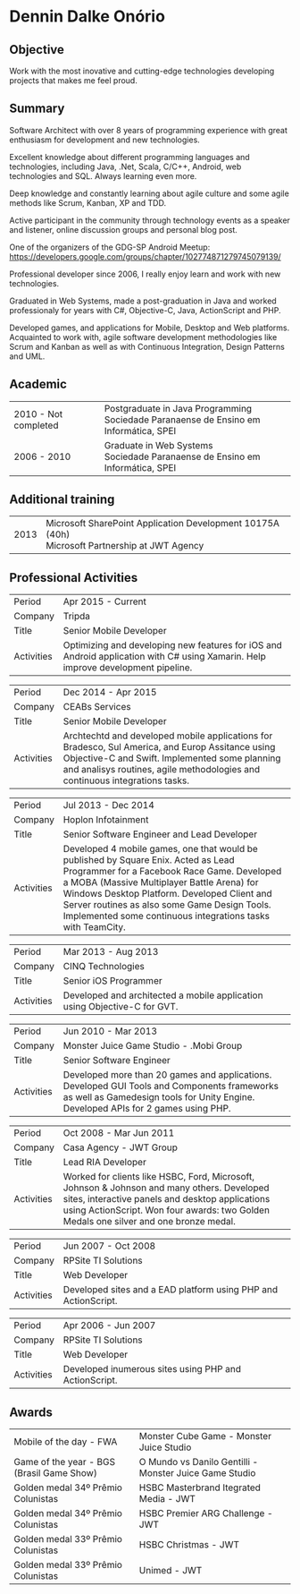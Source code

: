 # Dennin Dalke Onório

## Objective

Work with the most inovative and cutting-edge technologies developing projects that makes me feel proud.

## Summary

Software Architect with over 8 years of programming experience with great enthusiasm for development and new technologies.

Excellent knowledge about different programming languages ​​and technologies, including Java, .Net, Scala, C/C++, Android, web technologies and SQL. Always learning even more.

Deep knowledge and constantly learning about agile culture and some agile methods like Scrum, Kanban, XP and TDD.

Active participant in the community through technology events as a speaker and listener, online discussion groups and personal blog post.

One of the organizers of the GDG-SP Android Meetup: https://developers.google.com/groups/chapter/102774871279745079139/




Professional developer since 2006, I really enjoy learn and work with new technologies.

Graduated in Web Systems, made a post-graduation in Java and worked professionaly for years with C#, Objective-C, Java, ActionScript and PHP.

Developed games, and applications for Mobile, Desktop and Web platforms. Acquainted to work with, agile software development methodologies like Scrum and Kanban as well as with Continuous Integration, Design Patterns and UML.



## Academic

<table>
    <tr>
        <td> 2010 - Not completed </td>
        <td> 
            Postgraduate in Java Programming <br />
            Sociedade Paranaense de Ensino em Informática, SPEI <br />
        </td>
    </tr>
    <tr>
        <td> 2006 - 2010 </td>
        <td>
            Graduate in Web Systems <br />
            Sociedade Paranaense de Ensino em Informática, SPEI <br />
        </td>
    </tr>
</table>


## Additional training

<table>
    <tr>
        <td> 2013 </td>
        <td> 
            Microsoft SharePoint Application Development 10175A (40h) <br />
            Microsoft Partnership at JWT Agency
        </td>
    </tr>
</table>


## Professional Activities
<table>
    <tr><td>Period </td> <td> Apr 2015 - Current </td> </tr>
    <tr><td>Company </td> <td> Tripda </td> </tr>
    <tr><td>Title </td> <td> Senior Mobile Developer </td> </tr>
    <tr><td>Activities </td>
        <td>Optimizing and developing new features for iOS and Android application with C# using Xamarin. Help improve development pipeline.</td> </tr>
</table>

<table>
    <tr><td>Period </td> <td> Dec 2014 - Apr 2015 </td> </tr>
    <tr><td>Company </td> <td>CEABs Services</td> </tr>
    <tr><td>Title </td> <td> Senior Mobile Developer </td> </tr>
    <tr><td>Activities </td>
        <td> Archtechtd and developed mobile applications for Bradesco, Sul America, and Europ Assitance using Objective-C and Swift. Implemented some planning and analisys routines, agile methodologies and continuous integrations tasks.</td> </tr>
</table>

<table>
    <tr><td>Period </td> <td> Jul 2013 - Dec 2014 </td> </tr>
    <tr><td>Company </td> <td>Hoplon Infotainment</td> </tr>
    <tr><td>Title </td> <td> Senior Software Engineer and Lead Developer </td> </tr>
    <tr><td>Activities </td>
        <td>Developed 4 mobile games, one that would be published by Square Enix. Acted as Lead Programmer for a Facebook Race Game. Developed a MOBA (Massive Multiplayer Battle Arena) for Windows Desktop Platform. Developed Client and Server routines as also some Game Design Tools. Implemented some continuous integrations tasks with TeamCity.</td> </tr>
</table>

<table>
    <tr><td>Period </td> <td> Mar 2013 - Aug 2013 </td> </tr>
    <tr><td>Company </td> <td>CINQ Technologies</td> </tr>
    <tr><td>Title </td> <td> Senior iOS Programmer </td> </tr>
    <tr><td>Activities </td>
        <td>Developed and architected a mobile application using Objective-C for GVT.</td> </tr>
</table>

<table>
    <tr><td>Period </td> <td> Jun 2010 - Mar 2013 </td> </tr>
    <tr><td>Company </td> <td>Monster Juice Game Studio - .Mobi Group</td> </tr>
    <tr><td>Title </td> <td> Senior Software Engineer </td> </tr>
    <tr><td>Activities </td>
        <td>Developed more than 20 games and applications. Developed GUI Tools and Components frameworks as well as Gamedesign tools for Unity Engine. Developed APIs for 2 games using PHP.</td> </tr>
</table>

<table>
    <tr><td>Period </td> <td> Oct 2008 - Mar Jun 2011 </td> </tr>
    <tr><td>Company </td> <td>Casa Agency - JWT Group</td> </tr>
    <tr><td>Title </td> <td> Lead RIA Developer </td> </tr>
    <tr><td>Activities </td>
        <td>Worked for clients like HSBC, Ford, Microsoft, Johnson & Johnson and many others. Developed sites, interactive panels and desktop applications using ActionScript. Won four awards: two Golden Medals one silver and one bronze medal.</td></tr>
</table>

<table>
    <tr><td>Period </td> <td> Jun 2007 - Oct 2008 </td> </tr>
    <tr><td>Company </td> <td>RPSite TI Solutions</td> </tr>
    <tr><td>Title </td> <td> Web Developer </td> </tr>
    <tr><td>Activities </td>
        <td>Developed sites and a EAD platform using PHP and ActionScript.</td></tr>
</table>

<table>
    <tr><td>Period </td> <td> Apr 2006 - Jun 2007 </td> </tr>
    <tr><td>Company </td> <td>RPSite TI Solutions</td> </tr>
    <tr><td>Title </td> <td> Web Developer </td> </tr>
    <tr><td>Activities </td>
        <td>Developed inumerous sites using PHP and ActionScript.</td></tr>
</table>


## Awards

<table>
    <tr><td>Mobile of the day - FWA </td> <td> Monster Cube Game - Monster Juice Studio </td> </tr>
    <tr><td>Game of the year - BGS (Brasil Game Show) </td> <td> O Mundo vs Danilo Gentilli - Monster Juice Game Studio </td> </tr>
    <tr><td>Golden medal 34º Prêmio Colunistas </td> <td> HSBC Masterbrand Itegrated Media - JWT </td> </tr>
    <tr><td>Golden medal 34º Prêmio Colunistas </td> <td> HSBC Premier ARG Challenge - JWT </td> </tr>
    <tr><td>Golden medal 33º Prêmio Colunistas </td> <td> HSBC Christmas - JWT </td> </tr>
    <tr><td>Golden medal 33º Prêmio Colunistas </td> <td> Unimed - JWT </td> </tr>
</table>
